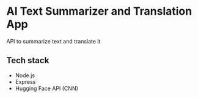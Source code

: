# AI Text Summarizer and Translation App

API to summarize text and translate it

## Tech stack 
- Node.js
- Express
- Hugging Face API (CNN)
